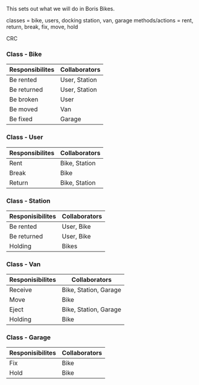 This sets out what we will do in Boris Bikes. 

classes = bike, users, docking station, van, garage
methods/actions = rent, return, break, fix, move, hold


CRC 

### Class - Bike
Responsibilites             | Collaborators
----------------------------|------------------
Be rented                   | User, Station
Be returned                 | User, Station
Be broken                   | User
Be moved                    | Van
Be fixed                    | Garage

### Class - User
Responsibilites     | Collaborators
--------------------|------------------------
Rent                |  Bike, Station
Break               |  Bike
Return              |  Bike, Station

### Class - Station 
Responisibilites        |Collaborators
------------------------|------------------
Be rented               |  User, Bike
Be returned             |  User, Bike
Holding                 |  Bikes

### Class - Van 
Responisibilites        |Collaborators
------------------------|------------------
Receive                 |  Bike, Station, Garage
Move                    |  Bike
Eject                   |  Bike, Station, Garage
Holding                 |  Bike


### Class - Garage 
Responisibilites        |Collaborators
------------------------|------------------
Fix                     |  Bike
Hold                    |  Bike
